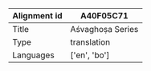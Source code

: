 |Alignment id | A40F05C71
| --- | --- 
|Title | Aśvaghoṣa Series 
|Type | translation
|Languages | ['en', 'bo']